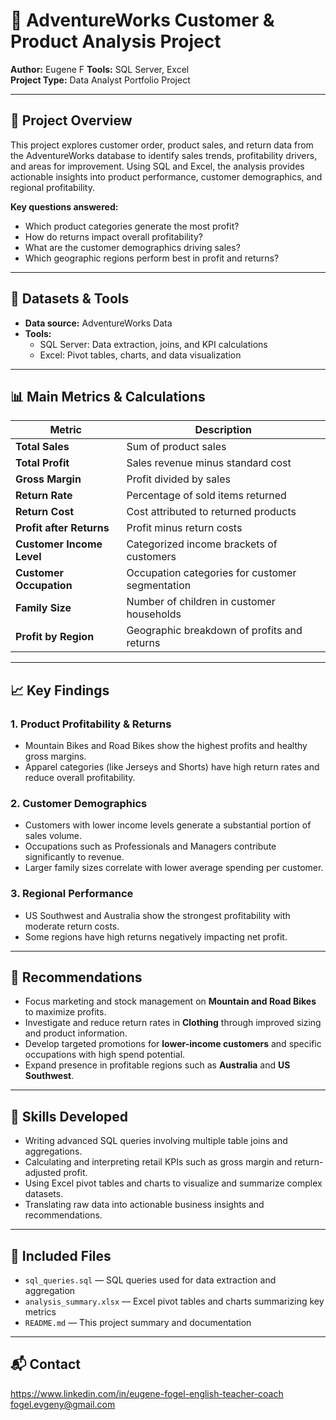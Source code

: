 # 🧠 AdventureWorks Customer & Product Analysis Project

**Author:** Eugene F
**Tools:** SQL Server, Excel  
**Project Type:** Data Analyst Portfolio Project  

---

## 📌 Project Overview

This project explores customer order, product sales, and return data from the AdventureWorks database to identify sales trends, profitability drivers, and areas for improvement. Using SQL and Excel, the analysis provides actionable insights into product performance, customer demographics, and regional profitability.

**Key questions answered:**  
- Which product categories generate the most profit?  
- How do returns impact overall profitability?  
- What are the customer demographics driving sales?  
- Which geographic regions perform best in profit and returns?

---

## 🧰 Datasets & Tools

- **Data source:** AdventureWorks Data  
- **Tools:**  
  - SQL Server: Data extraction, joins, and KPI calculations  
  - Excel: Pivot tables, charts, and data visualization  

---

## 📊 Main Metrics & Calculations

| Metric                    | Description                                       |
|---------------------------|-------------------------------------------------|
| **Total Sales**           | Sum of product sales                             |
| **Total Profit**          | Sales revenue minus standard cost                |
| **Gross Margin**          | Profit divided by sales                           |
| **Return Rate**           | Percentage of sold items returned                 |
| **Return Cost**           | Cost attributed to returned products              |
| **Profit after Returns**  | Profit minus return costs                          |
| **Customer Income Level** | Categorized income brackets of customers          |
| **Customer Occupation**   | Occupation categories for customer segmentation   |
| **Family Size**           | Number of children in customer households         |
| **Profit by Region**      | Geographic breakdown of profits and returns       |

---

## 📈 Key Findings

### 1. **Product Profitability & Returns**  
- Mountain Bikes and Road Bikes show the highest profits and healthy gross margins.  
- Apparel categories (like Jerseys and Shorts) have high return rates and reduce overall profitability.

### 2. **Customer Demographics**  
- Customers with lower income levels generate a substantial portion of sales volume.  
- Occupations such as Professionals and Managers contribute significantly to revenue.  
- Larger family sizes correlate with lower average spending per customer.

### 3. **Regional Performance**  
- US Southwest and Australia show the strongest profitability with moderate return costs.  
- Some regions have high returns negatively impacting net profit.

---

## 📝 Recommendations

- Focus marketing and stock management on **Mountain and Road Bikes** to maximize profits.  
- Investigate and reduce return rates in **Clothing** through improved sizing and product information.  
- Develop targeted promotions for **lower-income customers** and specific occupations with high spend potential.  
- Expand presence in profitable regions such as **Australia** and **US Southwest**.  


---

## 🧠 Skills Developed

- Writing advanced SQL queries involving multiple table joins and aggregations.  
- Calculating and interpreting retail KPIs such as gross margin and return-adjusted profit.  
- Using Excel pivot tables and charts to visualize and summarize complex datasets.  
- Translating raw data into actionable business insights and recommendations.  

---

## 📂 Included Files

- `sql_queries.sql` — SQL queries used for data extraction and aggregation  
- `analysis_summary.xlsx` — Excel pivot tables and charts summarizing key metrics  
- `README.md` — This project summary and documentation  

---

## 📬 Contact

https://www.linkedin.com/in/eugene-fogel-english-teacher-coach
fogel.evgeny@gmail.com

